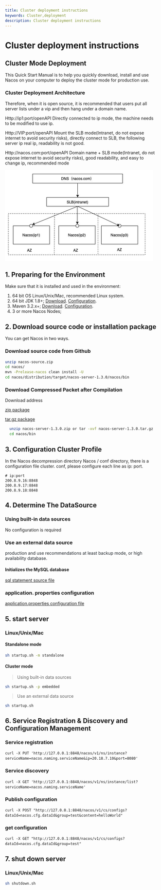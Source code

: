 ```yaml
---
title: Cluster deployment instructions
keywords: Cluster,deployment
description: Cluster deployment instructions
---
```


# Cluster deployment instructions

## Cluster Mode Deployment

This Quick Start Manual is to help you quickly download, install and use Nacos on your computer to deploy the cluster mode for production use.

### Cluster Deployment Architecture

Therefore, when it is open source, it is recommended that users put all server lists under a vip and then hang under a domain name.

Http://ip1:port/openAPI Directly connected to ip mode, the machine needs to be modified to use ip.

Http://VIP:port/openAPI Mount the SLB mode(Intranet, do not expose internet to avoid security risks), directly connect to SLB, the following server ip real ip, readability is not good.

Http://nacos.com:port/openAPI Domain name + SLB mode(Intranet, do not expose internet to avoid security risks), good readability, and easy to change ip, recommended mode

![deployDnsVipMode.jpg](/img/deployDnsVipMode.jpg) 

## 1. Preparing for the Environment

Make sure that it is installed and used in the environment:

1. 64 bit OS Linux/Unix/Mac, recommended Linux system.
2. 64 bit JDK 1.8+; [Download](http://www.oracle.com/technetwork/java/javase/downloads/jdk8-downloads-2133151.html). [Configuration](https://docs.oracle.com/cd/E19182-01/820-7851/inst_cli_jdk_javome_t/).
3. Maven 3.2.x+; [Download](https://maven.apache.org/download.cgi). [Configuration](https://maven.apache.org/settings.html).
4. 3 or more Nacos Nodes;

## 2. Download source code or installation package

You can get Nacos in two ways.

### Download source code from Github

```bash
unzip nacos-source.zip
cd nacos/
mvn -Prelease-nacos clean install -U  
cd nacos/distribution/target/nacos-server-1.3.0/nacos/bin
```

### Download Compressed Packet after Compilation

Download address

[zip package](https://github.com/alibaba/nacos/releases/download/1.3.0/nacos-server-1.3.0.zip)

[tar.gz package](https://github.com/alibaba/nacos/releases/download/1.3.0/nacos-server-1.3.0.tar.gz)

```bash
  unzip nacos-server-1.3.0.zip or tar -xvf nacos-server-1.3.0.tar.gz
  cd nacos/bin
```

## 3. Configuration Cluster Profile

In the Nacos decompression directory Nacos / conf directory, there is a configuration file cluster. conf, please configure each line as ip: port.

```plain
# ip:port
200.8.9.16:8848
200.8.9.17:8848
200.8.9.18:8848
```

## 4. Determine The DataSource

### Using built-in data sources

No configuration is required

### Use an external data source

<span data-type="color" style="color:rgb(25, 31, 37)"><span data-type="background" style="background-color:rgb(255, 255, 255)">production and use recommendations at least backup mode, or high availability database. </span></span>

#### Initializes the MySQL database

[sql statement source file](https://github.com/alibaba/nacos/blob/master/distribution/conf/nacos-mysql.sql)

### application. properties configuration

[application.properties configuration file](https://github.com/alibaba/nacos/blob/master/distribution/conf/application.properties)

## 5. start server

### Linux/Unix/Mac

#### Standalone mode

```bash
sh startup.sh -m standalone
```

#### Cluster mode

> Using built-in data sources

```bash
sh startup.sh -p embedded
```

> Use an external data source

```bash
sh startup.sh
```

## 6. Service Registration & Discovery and Configuration Management

### Service registration

`curl -X PUT 'http://127.0.0.1:8848/nacos/v1/ns/instance?serviceName=nacos.naming.serviceName&ip=20.18.7.10&port=8080'`

### Service discovery

`curl -X GET 'http://127.0.0.1:8848/nacos/v1/ns/instance/list?serviceName=nacos.naming.serviceName'`

### Publish configuration

`curl -X POST "http://127.0.0.1:8848/nacos/v1/cs/configs?dataId=nacos.cfg.dataId&group=test&content=helloWorld"`

### get configuration

`curl -X GET "http://127.0.0.1:8848/nacos/v1/cs/configs?dataId=nacos.cfg.dataId&group=test"`

## 7. shut down server

### Linux/Unix/Mac

```bash
sh shutdown.sh
```
